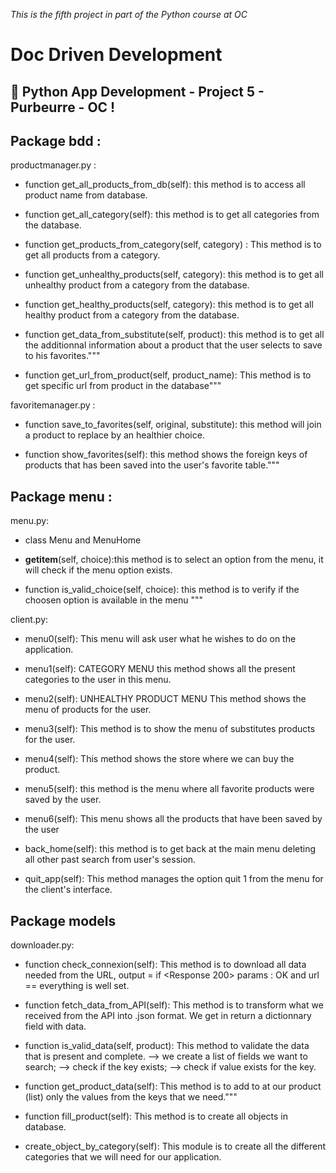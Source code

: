 *This is the fifth project in part of the Python course at OC*

# Doc Driven Development

## :snake: Python App Development - Project 5 - Purbeurre - OC !

## Package bdd : 

productmanager.py :

- function get_all_products_from_db(self): this method is to access all product name from database.

- function get_all_category(self): this method is to get all categories from the database.

- function get_products_from_category(self, category) : This method is to get all products from a category.

- function get_unhealthy_products(self, category): this method is to get all unhealthy product from a category
from the database.

- function get_healthy_products(self, category): this method is to get all healthy product from a category from the database.

- function get_data_from_substitute(self, product):
this method is to get all the additionnal information about a
product that the user selects to save to his favorites."""

- function get_url_from_product(self, product_name):
This method is to get specific url from product in the database"""

favoritemanager.py :

- function save_to_favorites(self, original, substitute): this method will join a product to replace by an healthier choice.

- function show_favorites(self): this method shows the foreign keys of products that has been saved into the user's favorite table."""


## Package menu :

menu.py:

- class Menu and MenuHome

- __getitem__(self, choice):this method  is  to  select  an option from the menu, it will check  if the menu option exists.

- function is_valid_choice(self, choice): this method is  to  verify if the  choosen
option is available in the menu """


client.py:

- menu0(self): This menu will ask user what he wishes to do on the application.

- menu1(self): CATEGORY MENU
this method shows all the present categories to the user in this menu.

- menu2(self): UNHEALTHY PRODUCT MENU
This method shows the menu of products for the user. 

- menu3(self): This method is to show the menu of substitutes products for the user.

- menu4(self): This method shows the store where we can buy the product.

- menu5(self): this method is the menu where all favorite products were saved by
the user.

- menu6(self): This menu shows all the products that have been saved by the user

- back_home(self):
this method is to get back at the main menu deleting all other past
search from user's session.

- quit_app(self):
This method manages the option quit 1 from the menu for the client's
interface.



## Package models

downloader.py:

- function check_connexion(self):
This method is to download all data needed
from the URL,
output = if <Response 200> params : OK
and url == everything is well set.

- function fetch_data_from_API(self):
This method is to transform what we received from the API into .json format.
We get in return a dictionnary field with data.

- function is_valid_data(self, product):
This method to validate the data that is present and complete.
        --> we create a list of fields we want to search;
        --> check if the key exists;
        --> check if value exists for the key.

- function get_product_data(self):
This method is to add to at our product (list) only the values from
the keys that we need."""


- function fill_product(self): This method is to create all objects in database.


- create_object_by_category(self):
This module is to create all the different categories that we will
need for our application.


